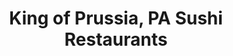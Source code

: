 ---
layout: city
title: King of Prussia, PA Sushi Restaurants
permalink: /pennsylvania/king-of-prussia/
stateAbbr: PA
stateName: Pennsylvania
cityName: King of Prussia

---